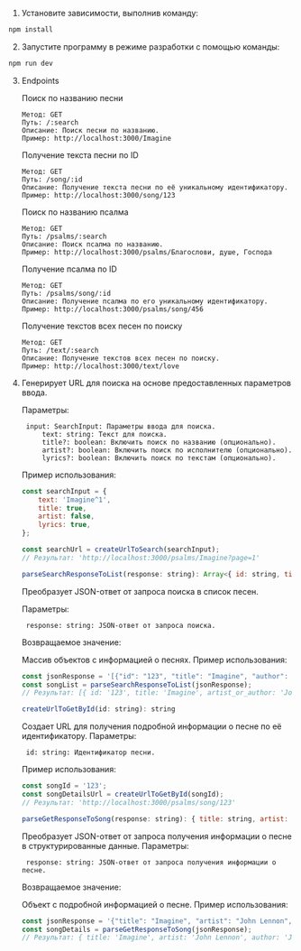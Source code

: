 1. Установите зависимости, выполнив команду:
```bash
npm install
```
2. Запустите программу в режиме разработки с помощью команды:
```bash
npm run dev
```

3. Endpoints

    Поиск по названию песни
    ```
    Метод: GET
    Путь: /:search
    Описание: Поиск песни по названию.
    Пример: http://localhost:3000/Imagine
    ```

    Получение текста песни по ID
    ```
    Метод: GET
    Путь: /song/:id
    Описание: Получение текста песни по её уникальному идентификатору.
    Пример: http://localhost:3000/song/123
    ```

    Поиск по названию псалма
    ```
    Метод: GET
    Путь: /psalms/:search
    Описание: Поиск псалма по названию.
    Пример: http://localhost:3000/psalms/Благослови, душе, Господа
    ```

    Получение псалма по ID
    ```
    Метод: GET
    Путь: /psalms/song/:id
    Описание: Получение псалма по его уникальному идентификатору.
    Пример: http://localhost:3000/psalms/song/456
    ```

    Получение текстов всех песен по поиску
    ```
    Метод: GET
    Путь: /text/:search
    Описание: Получение текстов всех песен по поиску.
    Пример: http://localhost:3000/text/love
    ```
4. Генерирует URL для поиска на основе предоставленных параметров ввода.

    Параметры:

        input: SearchInput: Параметры ввода для поиска.
            text: string: Текст для поиска.
            title?: boolean: Включить поиск по названию (опционально).
            artist?: boolean: Включить поиск по исполнителю (опционально).
            lyrics?: boolean: Включить поиск по текстам (опционально).

    Пример использования:

    ```javascript
    const searchInput = {
        text: 'Imagine^1',
        title: true,
        artist: false,
        lyrics: true,
    };

    const searchUrl = createUrlToSearch(searchInput);
    // Результат: 'http://localhost:3000/psalms/Imagine?page=1'

    parseSearchResponseToList(response: string): Array<{ id: string, title: string, artist_or_author: string }>
    ```
    Преобразует JSON-ответ от запроса поиска в список песен.

    Параметры:

        response: string: JSON-ответ от запроса поиска.

    Возвращаемое значение:

    Массив объектов с информацией о песнях.
    Пример использования:

    ```javascript
    const jsonResponse = '[{"id": "123", "title": "Imagine", "author": "John Lennon"}]';
    const songList = parseSearchResponseToList(jsonResponse);
    // Результат: [{ id: '123', title: 'Imagine', artist_or_author: 'John Lennon' }]

    createUrlToGetById(id: string): string
    ```
    Создает URL для получения подробной информации о песне по её идентификатору.
    Параметры:

        id: string: Идентификатор песни.

    Пример использования:

    ```javascript
    const songId = '123';
    const songDetailsUrl = createUrlToGetById(songId);
    // Результат: 'http://localhost:3000/psalms/song/123'

    parseGetResponseToSong(response: string): { title: string, artist: string, author: string, lyrics: string }
    ```
    Преобразует JSON-ответ от запроса получения информации о песне в структурированные данные.
    Параметры:

        response: string: JSON-ответ от запроса получения информации о песне.

    Возвращаемое значение:

    Объект с подробной информацией о песне.
    Пример использования:

    ```javascript
    const jsonResponse = '{"title": "Imagine", "artist": "John Lennon", "author": "John Lennon", "lyrics": "..."}';
    const songDetails = parseGetResponseToSong(jsonResponse);
    // Результат: { title: 'Imagine', artist: 'John Lennon', author: 'John Lennon', lyrics: '...' }
    ```
